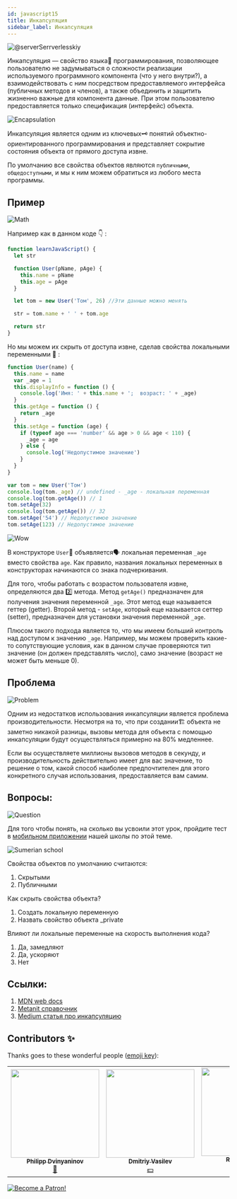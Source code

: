 ```yaml
---
id: javascript15
title: Инкапсуляция
sidebar_label: Инкапсуляция
---
```


![@serverSerrverlesskiy](/img/javascript/headers/15.jpg)

Инкапсуляция — свойство языка👅 программирования, позволяющее пользователю не задумываться о сложности реализации используемого программного компонента (что у него внутри?), а взаимодействовать с ним посредством предоставляемого интерфейса (публичных методов и членов), а также объединить и защитить жизненно важные для компонента данные. При этом пользователю предоставляется только спецификация (интерфейс) объекта.

![Encapsulation](https://media.giphy.com/media/5T0koSmsyuqZNBWblv/giphy.gif)

Инкапсуляция является одним из ключевых🗝️ понятий объектно-ориентированного программирования и представляет сокрытие состояния объекта от прямого доступа извне.

По умолчанию все свойства объектов являются `публичными`, `общедоступными`, и мы к ним можем обратиться из любого места программы.

## Пример

![Math](https://media.giphy.com/media/xT1Ra5h24Eliux3UVq/giphy.gif)

Например как в данном коде 👇 :

```jsx live
function learnJavaScript() {
  let str

  function User(pName, pAge) {
    this.name = pName
    this.age = pAge
  }

  let tom = new User('Том', 26) //Эти данные можно менять

  str = tom.name + ' ' + tom.age

  return str
}
```

Но мы можем их скрыть от доступа извне, сделав свойства локальными переменными 🔔 :

```jsx
function User(name) {
  this.name = name
  var _age = 1
  this.displayInfo = function () {
    console.log('Имя: ' + this.name + ';  возраст: ' + _age)
  }
  this.getAge = function () {
    return _age
  }
  this.setAge = function (age) {
    if (typeof age === 'number' && age > 0 && age < 110) {
      _age = age
    } else {
      console.log('Недопустимое значение')
    }
  }
}

var tom = new User('Том')
console.log(tom._age) // undefined - _age - локальная переменная
console.log(tom.getAge()) // 1
tom.setAge(32)
console.log(tom.getAge()) // 32
tom.setAge('54') // Недопустимое значение
tom.setAge(123) // Недопустимое значение
```

![Wow](https://media.giphy.com/media/cL4pqu8GGRIihabgSM/giphy.gif)

В конструкторе `User`👤 объявляется🗣️ локальная переменная `_age` вместо свойства `age`. Как правило, названия локальных переменных в конструкторах начинаются со знака подчеркивания.

Для того, чтобы работать с возрастом пользователя извне, определяются два 2️⃣ метода. Метод `getAge()` предназначен для получения значения переменной `_age`. Этот метод еще называется геттер (getter). Второй метод - `setAge`, который еще называется сеттер (setter), предназначен для установки значения переменной `_age`.

Плюсом такого подхода является то, что мы имеем больший контроль над доступом к значению `_age`. Например, мы можем проверить какие-то сопутствующие условия, как в данном случае проверяются тип значение (он должен представлять число), само значение (возраст не может быть меньше 0).

## Проблема

![Problem](https://media.giphy.com/media/5z0cCCGooBQUtejM4v/giphy.gif)

Одним из недостатков использования инкапсуляции является проблема производительности. Несмотря на то, что при создании🏗️ объекта не заметно никакой разницы, вызовы метода для объекта с помощью инкапсуляции будут осуществляться примерно на 80% медленнее.

Если вы осуществляете миллионы вызовов методов в секунду, и производительность действительно имеет для вас значение, то решение о том, какой способ наиболее предпочтителен для этого конкретного случая использования, предоставляется вам самим.

## Вопросы:

![Question](https://media.giphy.com/media/l0HlRnAWXxn0MhKLK/giphy.gif)

Для того чтобы понять, на сколько вы усвоили этот урок, пройдите тест в [мобильном приложении](http://onelink.to/njhc95) нашей школы по этой теме.

![Sumerian school](/img/app.png)

Свойства объектов по умолчанию считаются:

1. Скрытыми
2. Публичными

Как скрыть свойства объекта?

1. Создать локальную переменную
2. Назвать свойство объекта \_private

Влияют ли локальные переменные на скорость выполнения кода?

1. Да, замедляют
2. Да, ускоряют
3. Нет

## Ссылки:

1.  [MDN web docs](https://developer.mozilla.org/ru/docs/Web/JavaScript/Closures)
2.  [Metanit справочник](https://metanit.com/web/javascript/4.7.php)
3.  [Medium статья про инкапсуляцию](https://medium.com/nuances-of-programming/%D0%B8%D0%BD%D0%BA%D0%B0%D0%BF%D1%81%D1%83%D0%BB%D1%8F%D1%86%D0%B8%D1%8F-%D1%81%D0%BE%D1%81%D1%82%D0%BE%D1%8F%D0%BD%D0%B8%D1%8F-%D0%B2-javascript-%D0%B1%D0%B5%D0%B7-%D0%B8%D1%81%D0%BF%D0%BE%D0%BB%D1%8C%D0%B7%D0%BE%D0%B2%D0%B0%D0%BD%D0%B8%D1%8F-%D0%BA%D0%BB%D0%B0%D1%81%D1%81%D0%BE%D0%B2-%D0%B2-2019-%D0%B3%D0%BE%D0%B4%D1%83-%D1%81-%D0%BF%D1%80%D0%B8%D0%B2%D0%B0%D1%82%D0%BD%D1%8B%D0%BC%D0%B8-%D0%BF%D0%BE%D0%BB%D1%8F%D0%BC%D0%B8-5431df2a3bf7)

## Contributors ✨

Thanks goes to these wonderful people ([emoji key](https://allcontributors.org/docs/en/emoji-key)):

<!-- ALL-CONTRIBUTORS-LIST:START - Do not remove or modify this section -->
<!-- prettier-ignore-start -->
<!-- markdownlint-disable -->
<table>
  <tr>
    <td align="center"><a href="https://github.com/FELiX-RN"><img src="https://avatars0.githubusercontent.com/u/72006627?v=4?s=200" width="200px;" alt=""/><br /><sub><b>Philipp Dvinyaninov</b></sub></a><br /><a href="https://github.com/gHashTag/react-native-village/commits?author=FELiX-RN" title="Documentation">📖</a></td>
    <td align="center"><a href="https://fullstackserverless.github.io/"><img src="https://avatars0.githubusercontent.com/u/6774813?v=4?s=200" width="200px;" alt=""/><br /><sub><b>Dmitriy Vasilev</b></sub></a><br /><a href="#financial-gHashTag" title="Financial">💵</a></td>
    <td align="center"><a href="https://github.com/Resoner2005"><img src="https://avatars1.githubusercontent.com/u/75675814?v=4?s=200" width="200px;" alt=""/><br /><sub><b>Resoner2005</b></sub></a><br /><a href="https://github.com/gHashTag/react-native-village/issues?q=author%3AResoner2005" title="Bug reports">🐛 🎨 🖋</a></td>
    <td align="center"><a href="https://github.com/Navernoss"><img src="https://avatars0.githubusercontent.com/u/75784137?v=4?s=200" width="200px;" alt=""/><br /><sub><b>Navernoss</b></sub></a><br /><a href="#content-Navernoss" title="Content">🖋 🐛 🎨 </a></td>
  </tr>
  
</table>

<!-- markdownlint-restore -->
<!-- prettier-ignore-end -->

<!-- ALL-CONTRIBUTORS-LIST:END -->

[![Become a Patron!](/img/logo/patreon.png)](https://www.patreon.com/bePatron?u=31769291)
